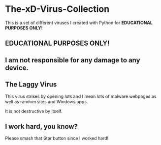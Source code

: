 # The-xD-Virus-Collection
This is a set of different viruses I created with Python for **EDUCATIONAL PURPOSES ONLY**! 

## EDUCATIONAL PURPOSES ONLY!
## I am not responsible for any damage to any device.

## The Laggy Virus
This virus strikes by opening lots and I mean lots of malware webpages as well as random sites and Windows apps.

It is not destructive by itself.

## I work hard, you know?
Please smash that Star button since I worked hard! 
